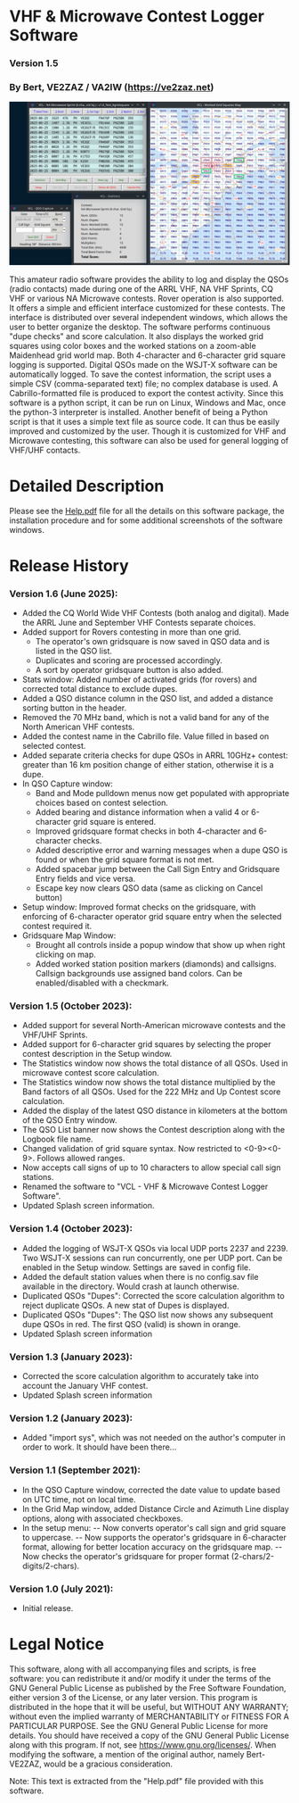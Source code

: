 # VHF & Microwave Contest Logger Software
### Version 1.5
### By Bert, VE2ZAZ / VA2IW (https://ve2zaz.net)

![The VHF & Microwave Contest Logger software windows](/images/All_Windows_1.6.png "The VHF & Microwave Contest Logger software windows")

This amateur radio software provides the ability to log and display the QSOs (radio contacts) made during one of the ARRL VHF, NA VHF Sprints, CQ VHF or various NA Microwave contests. Rover operation is also supported. It offers a simple and efficient interface customized for these contests. The interface is distributed over several independent windows, which allows the user to better organize the desktop. The software performs continuous "dupe checks" and score calculation. It also displays the worked grid squares using color boxes and the worked stations on a zoom-able Maidenhead grid world map. Both 4-character and 6-character grid square logging is supported. Digital QSOs made on the WSJT-X software can be automatically logged. To save the contest information, the script uses a simple CSV (comma-separated text) file; no complex database is used. A Cabrillo-formatted file is produced to export the contest activity. Since this software is a python script, it can be run on Linux, Windows and Mac, once the python-3 interpreter is installed. Another benefit of being a Python script is that it uses a simple text file as source code. It can thus be easily improved and customized by the user. Though it is customized for VHF and Microwave contesting, this software can also be used for general logging of VHF/UHF contacts. 

# Detailed Description
Please see the [Help.pdf](./Help.pdf) file for all the details on this software package, the installation procedure and  for some additional screenshots of the software windows.

# Release History
### Version 1.6 (June 2025):
- Added the CQ World Wide VHF Contests (both analog and digital). Made the ARRL June and September VHF Contests separate choices.
- Added support for Rovers contesting in more than one grid.
  - The operator's own gridsquare is now saved in QSO data and is listed in the QSO list.
  - Duplicates and scoring are processed accordingly.
  - A sort by operator gridsquare button is also added. 
- Stats window: Added number of activated grids (for rovers) and corrected total distance to exclude dupes.
- Added a QSO distance column in the QSO list, and added a distance sorting button in the header.
- Removed the 70 MHz band, which is not a valid band for any of the North American VHF contests.
- Added the contest name in the Cabrillo file. Value filled in based on selected contest.
- Added separate criteria checks for dupe QSOs in ARRL 10GHz+ contest: greater than 16 km position change of either station, otherwise it is a dupe.
- In QSO Capture window:
  - Band and Mode pulldown menus now get populated with appropriate choices based on contest selection.
  - Added bearing and distance information when a valid 4 or 6-character grid square is entered.
  - Improved gridsquare format checks in both 4-character and 6-character checks.
  - Added descriptive error and warning messages when a dupe QSO is found or when the grid square format is not met.
  - Added spacebar jump between the Call Sign Entry and Gridsquare Entry fields and vice versa.
  - Escape key now clears QSO data (same as clicking on Cancel button)
- Setup window: Improved format checks on the gridsquare, with enforcing of 6-character operator grid square entry when the selected contest required it.
- Gridsquare Map Window:
  - Brought all controls inside a popup window that show up when right clicking on map.
  - Added worked station position markers (diamonds) and callsigns. Callsign backgrounds use assigned band colors. Can be enabled/disabled with a checkmark.
### Version 1.5 (October 2023):
- Added support for several North-American microwave contests and the VHF/UHF Sprints.
- Added support for 6-character grid squares by selecting the proper contest description in the Setup window.
- The Statistics window now shows the total distance of all QSOs. Used in microwave contest score calculation.
- The Statistics window now shows the total distance multiplied by the Band factors of all QSOs. Used for the 222 MHz and Up Contest score calculation.
- Added the display of the latest QSO distance in kilometers at the bottom of the QSO Entry window.
- The QSO List banner now shows the Contest description along with the Logbook file name.
- Changed validation of grid square syntax. Now restricted to <A-R><A-R><0-9><0-9><A-X><A-X>. Follows allowed ranges.
- Now accepts call signs of up to 10 characters to allow special call sign stations.
- Renamed the software to "VCL - VHF & Microwave Contest Logger Software".
- Updated Splash screen information.
### Version 1.4 (October 2023):
- Added the logging of WSJT-X QSOs via local UDP ports 2237 and 2239. Two WSJT-X sessions can run concurrently, one per UDP port. Can be enabled in the Setup window. Settings are saved in config file.
- Added the default station values when there is no config.sav file available in the directory. Would crash at launch otherwise.
- Duplicated QSOs "Dupes": Corrected the score calculation algorithm to reject duplicate QSOs. A new stat of Dupes is displayed.
- Duplicated QSOs "Dupes": The QSO list now shows any subsequent dupe QSOs in red. The first QSO (valid) is shown in orange.
- Updated Splash screen information
### Version 1.3 (January 2023):
- Corrected the score calculation algorithm to accurately take into account the January VHF contest.
- Updated Splash screen information
### Version 1.2 (January 2023):
- Added "import sys", which was not needed on the author's computer in order to work. It should have been there...
### Version 1.1 (September 2021):
- In the QSO Capture window, corrected the date value to update based on UTC time, not on local time.
- In the Grid Map window, added Distance Circle and Azimuth Line display options, along with associated checkboxes.
- In the setup menu: 
-- Now converts operator's call sign and grid square to uppercase.
-- Now supports the operator's gridsquare in 6-character format, allowing for better location accuracy on the gridsquare map.
-- Now checks the operator's gridsquare for proper format (2-chars/2-digits/2-chars).
### Version 1.0 (July 2021):
- Initial release.    

# Legal Notice
This software, along with all accompanying files and scripts, is free software: you can redistribute it and/or modify it under the terms of the GNU General Public License as published by the Free Software Foundation, either version 3 of the License, or any later version. This program is distributed in the hope that it will be useful, but WITHOUT ANY WARRANTY; without even the implied warranty of MERCHANTABILITY or FITNESS FOR A PARTICULAR PURPOSE.  See the GNU General Public License for more details. You should have received a copy of the GNU General Public License along with this program.  If not, see <https://www.gnu.org/licenses/>. When modifying the software, a mention of the original author, namely Bert-VE2ZAZ, would be a gracious consideration.

Note: This text is extracted from the "Help.pdf" file provided with this software.
